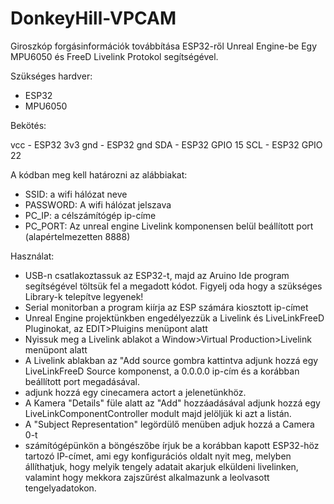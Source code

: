 # DonkeyHill-VPCAM

Giroszkóp forgásinformációk továbbítása ESP32-ről Unreal Engine-be Egy MPU6050 és FreeD Livelink Protokol segítségével.

Szükséges hardver:

- ESP32
- MPU6050

Bekötés:

vcc - ESP32 3v3
gnd - ESP32 gnd
SDA - ESP32 GPIO 15
SCL - ESP32 GPIO 22

A kódban meg kell határozni az alábbiakat:

- SSID: a wifi hálózat neve
- PASSWORD: A wifi hálózat jelszava
- PC_IP: a célszámítógép ip-címe
- PC_PORT: Az unreal engine Livelink komponensen belül beállított port (alapértelmezetten 8888)

Használat:

- USB-n csatlakoztassuk az ESP32-t, majd az Aruino Ide program segítségével töltsük fel a megadott kódot. Figyelj oda hogy a szükséges Library-k telepítve legyenek!
- Serial monitorban a program kiírja az ESP számára kiosztott ip-címet
- Unreal Engine projektünkben engedélyezzük a Livelink és LiveLinkFreeD Pluginokat, az EDIT>Pluigins menüpont alatt
- Nyissuk meg a Livelink ablakot a Window>Virtual Production>Livelink menüpont alatt
- A Livelink ablakban az "Add source gombra kattintva adjunk hozzá egy LiveLinkFreeD Source komponenst, a 0.0.0.0 ip-cím és a korábban beállított port megadásával.
- adjunk hozzá egy cinecamera actort a jelenetünkhöz.
- A Kamera "Details" füle alatt az "Add" hozzáadásával adjunk hozzá egy LiveLinkComponentController modult majd jelöljük ki azt a listán.
- A "Subject Representation" legördülő menüben adjuk hozzá a Camera 0-t
- számítógépünkön a böngészőbe írjuk be a korábban kapott ESP32-höz tartozó IP-címet, ami egy konfigurációs oldalt nyit meg, melyben állíthatjuk, hogy melyik tengely adatait akarjuk elküldeni livelinken, valamint hogy mekkora zajszűrést alkalmazunk a leolvasott tengelyadatokon.


